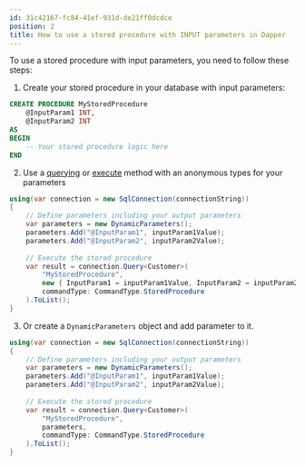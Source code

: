 ```yaml
---
id: 31c42167-fc84-41ef-931d-de21ff0dcdce
position: 2
title: How to use a stored procedure with INPUT parameters in Dapper
---
```


To use a stored procedure with input parameters, you need to follow these steps:

1. Create your stored procedure in your database with input parameters:

```sql
CREATE PROCEDURE MyStoredProcedure
    @InputParam1 INT,
    @InputParam2 INT
AS
BEGIN
    -- Your stored procedure logic here
END
```

2. Use a [querying](https://www.learndapper.com/dapper-query) or [execute](https://www.learndapper.com/non-query) method with an anonymous types for your parameters

```csharp
using(var connection = new SqlConnection(connectionString))
{
	// Define parameters including your output parameters
	var parameters = new DynamicParameters();
	parameters.Add("@InputParam1", inputParam1Value);
	parameters.Add("@InputParam2", inputParam2Value);
	
	// Execute the stored procedure
	var result = connection.Query<Customer>(
		"MyStoredProcedure",
		new { InputParam1 = inputParam1Value, InputParam2 = inputParam2Value},
		commandType: CommandType.StoredProcedure
	).ToList();
}
```

3. Or create a `DynamicParameters` object and add parameter to it.


```csharp
using(var connection = new SqlConnection(connectionString))
{
	// Define parameters including your output parameters
	var parameters = new DynamicParameters();
	parameters.Add("@InputParam1", inputParam1Value);
	parameters.Add("@InputParam2", inputParam2Value);
	
	// Execute the stored procedure
	var result = connection.Query<Customer>(
		"MyStoredProcedure",
		parameters,
		commandType: CommandType.StoredProcedure
	).ToList();
}
```